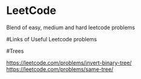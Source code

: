 # LeetCode
Blend of easy, medium and hard leetcode problems

#Links of Useful Leetcode problems

#Trees

https://leetcode.com/problems/invert-binary-tree/
https://leetcode.com/problems/same-tree/
